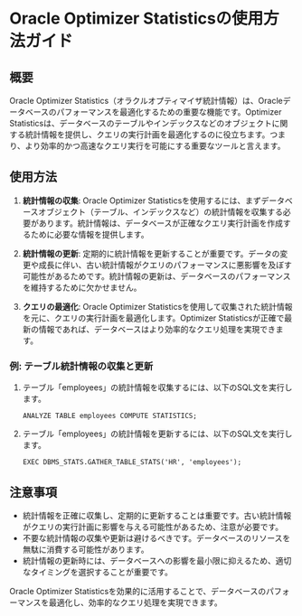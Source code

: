 # Oracle Optimizer Statisticsの使用方法ガイド

## 概要
Oracle Optimizer Statistics（オラクルオプティマイザ統計情報）は、Oracleデータベースのパフォーマンスを最適化するための重要な機能です。Optimizer Statisticsは、データベースのテーブルやインデックスなどのオブジェクトに関する統計情報を提供し、クエリの実行計画を最適化するのに役立ちます。つまり、より効率的かつ高速なクエリ実行を可能にする重要なツールと言えます。

## 使用方法
1. **統計情報の収集**: Oracle Optimizer Statisticsを使用するには、まずデータベースオブジェクト（テーブル、インデックスなど）の統計情報を収集する必要があります。統計情報は、データベースが正確なクエリ実行計画を作成するために必要な情報を提供します。

2. **統計情報の更新**: 定期的に統計情報を更新することが重要です。データの変更や成長に伴い、古い統計情報がクエリのパフォーマンスに悪影響を及ぼす可能性があるためです。統計情報の更新は、データベースのパフォーマンスを維持するために欠かせません。

3. **クエリの最適化**: Oracle Optimizer Statisticsを使用して収集された統計情報を元に、クエリの実行計画を最適化します。Optimizer Statisticsが正確で最新の情報であれば、データベースはより効率的なクエリ処理を実現できます。

### 例: テーブル統計情報の収集と更新
1. テーブル「employees」の統計情報を収集するには、以下のSQL文を実行します。
   ```
   ANALYZE TABLE employees COMPUTE STATISTICS;
   ```

2. テーブル「employees」の統計情報を更新するには、以下のSQL文を実行します。
   ```
   EXEC DBMS_STATS.GATHER_TABLE_STATS('HR', 'employees');
   ```

## 注意事項
- 統計情報を正確に収集し、定期的に更新することは重要です。古い統計情報がクエリの実行計画に影響を与える可能性があるため、注意が必要です。
- 不要な統計情報の収集や更新は避けるべきです。データベースのリソースを無駄に消費する可能性があります。
- 統計情報の更新時には、データベースへの影響を最小限に抑えるため、適切なタイミングを選択することが重要です。

Oracle Optimizer Statisticsを効果的に活用することで、データベースのパフォーマンスを最適化し、効率的なクエリ処理を実現できます。
